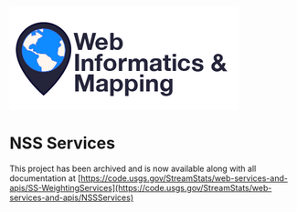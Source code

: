![WiM](wimlogo.png)

# NSS Services

This project has been archived and is now available along with all documentation at [https://code.usgs.gov/StreamStats/web-services-and-apis/SS-WeightingServices](https://code.usgs.gov/StreamStats/web-services-and-apis/NSSServices)
